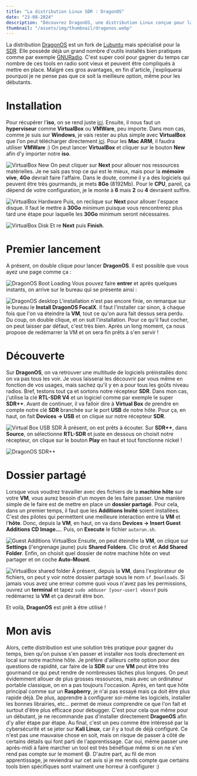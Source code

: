 ```yaml
---
title: "La distribution Linux SDR : DragonOS"
date: "23-08-2024"
description: "Découvrez DragonOS, une distribution Linux conçue pour la radio logicielle (SDR)."
thumbnail: "/assets/img/thumbnail/dragonos.webp"
---
```

La distribution [DragonOS](https://cemaxecuter.com/) est un fork de [Lubuntu](https://lubuntu.fr/) mais spécialisé pour la [SDR](sdr.html). Elle possède déjà un grand nombre d'outils installés bien pratiques comme par exemple [GNURadio](https://www.gnuradio.org/). C'est super cool pour gagner du temps car nombre de ces tools en radio sont vieux et peuvent être compliqués à mettre en place. 
Malgré ces gros avantages, en fin d'article, j'expliquerai pourquoi je ne pense pas que ce soit la meilleure option, même pour les débutants.

# Installation
Pour récupérer l'**iso**, on se rend juste [ici](https://sourceforge.net/projects/dragonos-focal/files/latest/download). Ensuite, il nous faut un **hyperviseur** comme **VirtualBox** ou **VMWare**, peu importe. Dans mon cas, comme je suis sur **Windows**, je vais rester au plus simple avec **VirtualBox** que l'on peut télécharger directement [ici](https://www.virtualbox.org/wiki/Downloads). Pour les **Mac ARM**, il faudra utiliser **VMWare** :) 
On peut lancer **VirtualBox** et cliquer sur le bouton **New** afin d'y importer notre **iso**.

![VirtualBox New](../../../assets/img/pages/radio/sdr/dragonos/dragonos1.png)
On peut cliquer sur **Next** pour allouer nos ressources matérielles. Je ne sais pas trop ce qui est le mieux, mais pour la **mémoire vive**, **4Go** devrait faire l'affaire. Dans le doute, comme il y a des logiciels qui peuvent être très gourmands, je mets **8Go** (8192Mb). Pour le **CPU**, pareil, ça dépend de votre configuration, je le monte à **6** mais **2** ou **4** devraient suffire. 

![VirtualBox Hardware](../../../assets/img/pages/radio/sdr/dragonos/dragonos2.png)
Puis, on reclique sur **Next** pour allouer l'espace disque. Il faut le mettre à **30Go** minimum puisque vous rencontrerez plus tard une étape pour laquelle les **30Go** minimum seront nécessaires.

![VirtualBox Disk](../../../assets/img/pages/radio/sdr/dragonos/dragonos3.png)
Et re **Next** puis **Finish**.

# Premier lancement
A présent, on double clique pour lancer **DragonOS**. Il est possible que vous ayez une page comme ça : 

![DragonOS Boot Loading](../../../assets/img/pages/radio/sdr/dragonos/dragonos4.png)
Vous pouvez faire **entrer** et après quelques instants, on arrive sur le bureau qui se présente ainsi : 

![DragonOS desktop](../../../assets/img/pages/radio/sdr/dragonos/dragonos5.png)
L'installation n'est pas encore finie, on remarque sur le bureau le **Install DragonOS FocalX**. Il faut l'installer car sinon, à chaque fois que l'on va éteindre la **VM**, tout ce qu'on aura fait dessus sera perdu. 
Du coup, on  double clique, et on suit l'installation. Pour ce qu'il faut cocher, on peut laisser par défaut, c'est très bien. 
Après un long moment, ça nous propose de redémarrer la VM et on sera fin prêts à s'en servir ! 

# Découverte 
Sur **DragonOS**, on va retrouver une multitude de logiciels préinstallés donc on va pas tous les voir. Je vous laisserai les découvrir par vous même en fonction de vos usages, mais sachez qu'il y en a pour tous les goûts niveau radios.
Bref, testons tout ça et sortons notre récepteur **SDR**. Dans mon cas, j'utilise la clé **RTL-SDR V4** et un logiciel comme par exemple le super **SDR++**.
Avant de continuer, il va falloir dire à **Virtual Box** de prendre en compte notre clé **SDR** branchée sur le port **USB** de notre hôte. Pour ça, en haut, on fait **Devices -> USB** et on clique sur notre récepteur **SDR**.

![Virtual Box USB SDR](../../../assets/img/pages/radio/sdr/dragonos/dragonos6.png)
À présent, on est prêts à écouter. Sur **SDR++**, dans **Source**, on sélectionne **RTL-SDR** et juste en dessous on choisit notre récepteur, on clique sur le bouton **Play** en haut et tout fonctionne nickel !

![DragonOS SDR++](../../../assets/img/pages/radio/sdr/dragonos/dragonos7.png)

# Dossier partagé
Lorsque vous voudrez travailler avec des fichiers de la **machine hôte** sur votre **VM**, vous aurez besoin d'un moyen de les faire passer. Une manière simple de le faire est de mettre en place un **dossier partagé**.
Pour cela, dans un premier temps, il faut que les **Additions Invité** soient installées. C'est des pilotes qui permettent une meilleure interaction entre la **VM** et l'**hôte**.
Donc, depuis la **VM**, en haut, on va dans **Devices -> Insert Guest Additions CD Image...**. Puis, on **Execute** le fichier `autorun.sh`.

![Guest Additions VirtualBox](../../../assets/img/pages/radio/sdr/dragonos/dragonos9.png)
Ensuite, on peut éteindre la **VM**, on clique sur **Settings** (l'engrenage jaune) puis **Shared Folders**. Clic droit et **Add Shared Folder**. 
Enfin, on choisit quel dossier de notre machine hôte on veut partager et on coche **Auto-Mount**.

![VirtualBox shared folder](../../../assets/img/pages/radio/sdr/dragonos/dragonos8.png)
À présent, depuis la **VM**, dans l'explorateur de fichiers, on peut y voir notre dossier partagé sous le nom `sf_Downloads`.
Si jamais vous avez une erreur comme quoi vous n'avez pas les permissions, ouvrez un **terminal** et tapez `sudo adduser [your-user] vboxsf` puis redémarrez la **VM** et ça devrait être bon.

Et voilà, **DragonOS** est prêt à être utilisé !


# Mon avis
Alors, cette distribution est une solution très pratique pour gagner du temps, bien qu'on puisse s'en passer et installer nos tools directement en local sur notre machine hôte. Je préfère d'ailleurs cette option pour des questions de rapidité, car faire de la **SDR** sur une **VM** peut être très gourmand ce qui peut rendre de nombreuses tâches plus longues. On peut évidemment allouer de plus grosses ressources, mais avec un ordinateur portable classique, on en a pas toujours l'occasion. Après, en tant que hôte principal comme sur un **Raspberry**, je n'ai pas essayé mais ça doit être plus rapide déjà.
De plus, apprendre à configurer soi-même les logiciels, installer les bonnes librairies, etc... permet de mieux comprendre ce que l'on fait et surtout d'être plus efficace pour debugger. 
C'est pour cela que même pour un débutant, je ne recommande pas d'installer directement **DragonOS** afin d'y aller étape par étape. 
Au final, c'est un peu comme être intéressé par la cybersécurité et se jeter sur **Kali Linux**, car il y a tout de déjà configuré. Ce n'est pas une mauvaise chose en soit, mais on risque de passer à côté de certains détails qui font parti de l'apprentissage. Car oui, même passer une après-midi à faire marcher un tool est très bénéfique même si on ne s'en rend pas compte sur le moment 😄.
D'autre part, au fil de mon apprentissage, je reviendrai sur cet avis si je me rends compte que certains tools bien spécifiques sont vraiment une horreur à configurer :)
